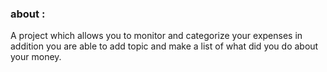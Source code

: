 ### about :
A project which allows you to monitor and categorize your expenses in addition you are able to add topic and make a list of what did you do about your money.


